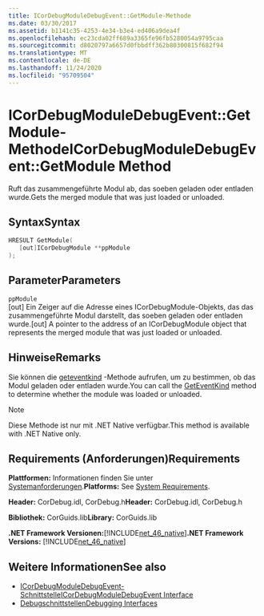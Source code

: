 ```yaml
---
title: ICorDebugModuleDebugEvent::GetModule-Methode
ms.date: 03/30/2017
ms.assetid: b1141c35-4253-4e34-b3e4-ed406a9dea4f
ms.openlocfilehash: ec23cda02ff689a3365fe96fb5280054a9795caa
ms.sourcegitcommit: d8020797a6657d0fbbdff362b80300815f682f94
ms.translationtype: MT
ms.contentlocale: de-DE
ms.lasthandoff: 11/24/2020
ms.locfileid: "95709504"
---
```

# <a name="icordebugmoduledebugeventgetmodule-method"></a><span data-ttu-id="578b2-102">ICorDebugModuleDebugEvent::GetModule-Methode</span><span class="sxs-lookup"><span data-stu-id="578b2-102">ICorDebugModuleDebugEvent::GetModule Method</span></span>

<span data-ttu-id="578b2-103">Ruft das zusammengeführte Modul ab, das soeben geladen oder entladen wurde.</span><span class="sxs-lookup"><span data-stu-id="578b2-103">Gets the merged module that was just loaded or unloaded.</span></span>  
  
## <a name="syntax"></a><span data-ttu-id="578b2-104">Syntax</span><span class="sxs-lookup"><span data-stu-id="578b2-104">Syntax</span></span>  
  
```cpp  
HRESULT GetModule(  
   [out]ICorDebugModule **ppModule  
);  
```  
  
## <a name="parameters"></a><span data-ttu-id="578b2-105">Parameter</span><span class="sxs-lookup"><span data-stu-id="578b2-105">Parameters</span></span>  

 `ppModule`  
 <span data-ttu-id="578b2-106">[out] Ein Zeiger auf die Adresse eines ICorDebugModule-Objekts, das das zusammengeführte Modul darstellt, das soeben geladen oder entladen wurde.</span><span class="sxs-lookup"><span data-stu-id="578b2-106">[out] A pointer to the address of an ICorDebugModule object that represents the merged module that was just loaded or unloaded.</span></span>  
  
## <a name="remarks"></a><span data-ttu-id="578b2-107">Hinweise</span><span class="sxs-lookup"><span data-stu-id="578b2-107">Remarks</span></span>  

 <span data-ttu-id="578b2-108">Sie können die [geteventkind](icordebugdebugevent-geteventkind-method.md) -Methode aufrufen, um zu bestimmen, ob das Modul geladen oder entladen wurde.</span><span class="sxs-lookup"><span data-stu-id="578b2-108">You can call the [GetEventKind](icordebugdebugevent-geteventkind-method.md) method to determine whether the module was loaded or unloaded.</span></span>  
  
> [!NOTE]
> <span data-ttu-id="578b2-109">Diese Methode ist nur mit .NET Native verfügbar.</span><span class="sxs-lookup"><span data-stu-id="578b2-109">This method is available with .NET Native only.</span></span>  
  
## <a name="requirements"></a><span data-ttu-id="578b2-110">Requirements (Anforderungen)</span><span class="sxs-lookup"><span data-stu-id="578b2-110">Requirements</span></span>  

 <span data-ttu-id="578b2-111">**Plattformen:** Informationen finden Sie unter [Systemanforderungen](../../get-started/system-requirements.md).</span><span class="sxs-lookup"><span data-stu-id="578b2-111">**Platforms:** See [System Requirements](../../get-started/system-requirements.md).</span></span>  
  
 <span data-ttu-id="578b2-112">**Header:** CorDebug.idl, CorDebug.h</span><span class="sxs-lookup"><span data-stu-id="578b2-112">**Header:** CorDebug.idl, CorDebug.h</span></span>  
  
 <span data-ttu-id="578b2-113">**Bibliothek:** CorGuids.lib</span><span class="sxs-lookup"><span data-stu-id="578b2-113">**Library:** CorGuids.lib</span></span>  
  
 <span data-ttu-id="578b2-114">**.NET Framework Versionen:**[!INCLUDE[net_46_native](../../../../includes/net-46-native-md.md)]</span><span class="sxs-lookup"><span data-stu-id="578b2-114">**.NET Framework Versions:** [!INCLUDE[net_46_native](../../../../includes/net-46-native-md.md)]</span></span>  
  
## <a name="see-also"></a><span data-ttu-id="578b2-115">Weitere Informationen</span><span class="sxs-lookup"><span data-stu-id="578b2-115">See also</span></span>

- [<span data-ttu-id="578b2-116">ICorDebugModuleDebugEvent-Schnittstelle</span><span class="sxs-lookup"><span data-stu-id="578b2-116">ICorDebugModuleDebugEvent Interface</span></span>](icordebugmoduledebugevent-interface.md)
- [<span data-ttu-id="578b2-117">Debugschnittstellen</span><span class="sxs-lookup"><span data-stu-id="578b2-117">Debugging Interfaces</span></span>](debugging-interfaces.md)
